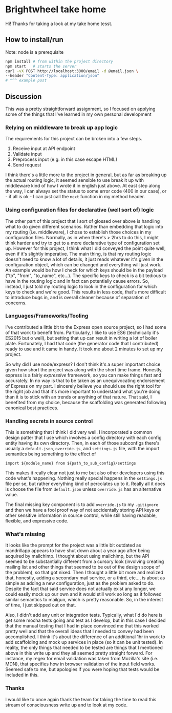# Brightwheel take home

Hi! Thanks for taking a look at my take home tesst.

## How to install/run

Note: node is a prerequisite

```bash
npm install # from within the project directory
npm start   # starts the server
curl -vX POST http://localhost:3000/email -d @email.json \
--header "Content-Type: application/json"
# ^^^ example post
```

## Discussion

This was a pretty straightforward assignment, so I focused on applying some of the things that I've learned in my own personal development

### Relying on middleware to break up app logic

The requirements for this project can be broken into a few steps.

1. Receive input at API endpoint
1. Validate input
1. Preprocess input (e.g. in this case escape HTML)
1. Send request

I think there's a little more to the project in general, but as far as breaking up the actual routing logic, it seemed sensible to use break it up with middleware kind of how I wrote it in english just above. At east step along the way, I can always set the status to some error code (400 in our case), or - if all is ok - I can just call the `next` function in my method header.

### Using configuration files for declarative (well sort of) logic

The other part of this project that I sort of glossed over above is handling what to do given different scenarios. Rather than embedding that logic into my routing (i.e. middleware), I chose to establish those choices in my configuration files. Normally, as in when there's > 2hrs to do this, I might think harder and try to get to a more declarative type of configuration set up. However for this project, I think what I did conveyed the point quite well, even if it's slightly imperative. The main thing, is that my routing logic doesn't need to know a lot of details, it just reads whatever it's given in the configuration object, which can be changed and everything will just work. An example would be how I check for which keys should be in the payload ("to", "from", "to_name", etc...). The specific keys to check is a bit tedious to have in the routing logic and in fact can potentially cause errors. So, instead, I just told my routing logic to look in the configuration for which keys to check and we're good. This results in less code, that's more difficult to introduce bugs in, and is overall cleaner because of separation of concerns.

### Languages/Frameworks/Tooling

I've contributed a little bit to the Express open source project, so I had some of that work to benefit from. Particularly, I like to use ES6 (technically it's ES2015 but o well), but setting that up can result in writing a lot of boiler plate. Fortunately, I had that code (the generator code that I contributed) ready to use and it came in handy. It took me about 2 minutes to set up my project.

So why did I use node/express? I don't think it's a super important choice given how short the project was along with the short time frame. Honestly, express is a fairly *expressive* framework, so you can make things fast and accurately. In no way is that to be taken as an unequivocating endorsement of Express on my part. I sincerely believe you should use the right tool for the right job and that it's more important to understand what you're doing than it is to stick with an trends or anything of that nature. That said, I benefited from my choice, because the scaffolding was generated following canonical best practices.

### Handling secrets in source control

This is something that I think I did very well. I incorporated a common design patter that I use which involves a config directory with each config entity having its own directory. Then, in each of those subconfigs there's usually a `default.json`, `override.js`, and `settings.js` file, with the import semantics being something to the effect of

`import ${module_name} from ${path_to_sub_config}/settings`

This makes it really clear not just to me but also other developers using this code what's happening. Nothing really special happens in the `settings.js` file per se, but rather everything kind of percolates up to it. Really all it does is choose the file from `default.json` unless `override.js` has an alternative value.

The final missing key component is to add `override.js` to my `.gitignore` and then we have a fool proof way of not accidentally storing API keys or other sensitive information in source control, while still having readable, flexible, and expressive code.

### What's missing

It looks like the prompt for the project was a little bit outdated as mandrillapp appears to have shut down about a year ago after being acquired by mailchimp. I thought about using mailchimp, but the API seemed to be substantially different from a cursory look (involving creating mailing list and other things that seemed to be out of the design scope of the problem), so that got nixed. Then I thought a little bit more and realized that, honestly, adding a secondary mail service, or a third, etc..., is about as simple as adding a new configuration, just as the problem asked to do. Despite the fact that said service does not actually exist any longer, we could easily mock up our own and it would still work so long as it followed similar semantics to mailgun, which is pretty reasonable. So, in the interest of time, I just skipped out on that.

Also, I didn't add any unit or integration tests. Typically, what I'd do here is get some mocha tests going and test as I develop, but in this case I decided that the manual testing that I had in place convinced me that this worked pretty well and that the overall ideas that I needed to convey had been accomplished. I think it's about the difference of an additional 1hr in work to add scaffolding and mock up services in place (so it can be unit tested). In reality, the only things that needed to be tested are things that I mentioned above in this write up and they all seemed pretty straight forward. For instance, my regex for email validation was taken from Mozilla's site (i.e. MDN), that specifies how in browser validation of the input field works. Seemed safe to me, but apologies if you were hoping that tests would be included in this.

### Thanks

I would like to once again thank the team for taking the time to read this stream of consciousness write up and to look at my code. 
